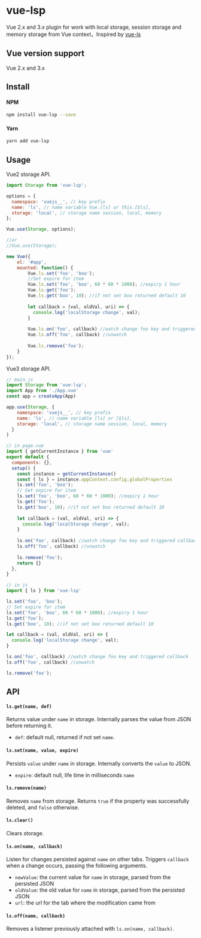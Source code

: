 
# vue-lsp

Vue 2.x and 3.x plugin for work with local storage, session storage and memory storage from Vue context，Inspired by [vue-ls](https://github.com/RobinCK/vue-ls)

## Vue version support

Vue 2.x and 3.x

## Install
#### NPM

``` bash
npm install vue-lsp --save
```

#### Yarn

``` bash
yarn add vue-lsp
```

## Usage

Vue2 storage API.

``` js
import Storage from 'vue-lsp';

options = {
  namespace: 'vuejs__', // key prefix
  name: 'ls', // name variable Vue.[ls] or this.[$ls],
  storage: 'local', // storage name session, local, memory
};

Vue.use(Storage, options);

//or
//Vue.use(Storage);

new Vue({
    el: '#app',
    mounted: function() {
        Vue.ls.set('foo', 'boo');
        //Set expire for item
        Vue.ls.set('foo', 'boo', 60 * 60 * 1000); //expiry 1 hour
        Vue.ls.get('foo');
        Vue.ls.get('boo', 10); //if not set boo returned default 10
        
        let callback = (val, oldVal, uri) => {
          console.log('localStorage change', val);
        } 
        
        Vue.ls.on('foo', callback) //watch change foo key and triggered callback
        Vue.ls.off('foo', callback) //unwatch
        
        Vue.ls.remove('foo');
    }
});
```

Vue3 storage API.

``` js
// main.js
import Storage from 'vue-lsp';
import App from './App.vue'
const app = createApp(App)

app.use(Storage, {
    namespace: 'vuejs__', // key prefix
    name: 'ls', // name variable [ls] or [$ls],
    storage: 'local', // storage name session, local, memory
  }
)

// in page.vue
import { getCurrentInstance } from 'vue'
export default {
  components: {},
  setup() {
    const instance = getCurrentInstance()
    const { ls } = instance.appContext.config.globalProperties
    ls.set('foo', 'boo');
    // Set expire for item
    ls.set('foo', 'boo', 60 * 60 * 1000); //expiry 1 hour
    ls.get('foo');
    ls.get('boo', 10); //if not set boo returned default 10
    
    let callback = (val, oldVal, uri) => {
      console.log('localStorage change', val);
    } 
    
    ls.on('foo', callback) //watch change foo key and triggered callback
    ls.off('foo', callback) //unwatch
    
    ls.remove('foo');
    return {}
  },
}

// in js
import { ls } from 'vue-lsp'

ls.set('foo', 'boo');
// Set expire for item
ls.set('foo', 'boo', 60 * 60 * 1000); //expiry 1 hour
ls.get('foo');
ls.get('boo', 10); //if not set boo returned default 10

let callback = (val, oldVal, uri) => {
  console.log('localStorage change', val);
} 

ls.on('foo', callback) //watch change foo key and triggered callback
ls.off('foo', callback) //unwatch

ls.remove('foo');
```

## API

#### `ls.get(name, def)`

Returns value under `name` in storage. Internally parses the value from JSON before returning it.

- `def`: default null, returned if not set `name`.

#### `ls.set(name, value, expire)`

Persists `value` under `name` in storage. Internally converts the `value` to JSON.

- `expire`: default null, life time in milliseconds `name`

#### `ls.remove(name)`

Removes `name` from storage. Returns `true` if the property was successfully deleted, and `false` otherwise.

#### `ls.clear()`

Clears storage.

#### `ls.on(name, callback)`

Listen for changes persisted against `name` on other tabs. Triggers `callback` when a change occurs, passing the following arguments.

- `newValue`: the current value for `name` in storage, parsed from the persisted JSON
- `oldValue`: the old value for `name` in storage, parsed from the persisted JSON
- `url`: the url for the tab where the modification came from

#### `ls.off(name, callback)`

Removes a listener previously attached with `ls.on(name, callback)`.
